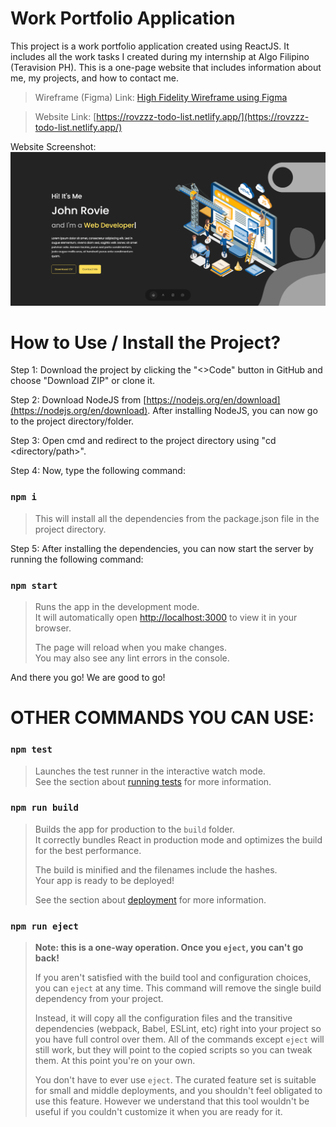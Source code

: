 # Work Portfolio Application

This project is a work portfolio application created using ReactJS. It includes all the work tasks I created during my internship at Algo Filipino (Teravision PH). This is a one-page website that includes information about me, my projects, and how to contact me.

> Wireframe (Figma) Link: [High Fidelity Wireframe using Figma](https://www.figma.com/file/gREqCwcHyr85TPaWRAMIqW/Work-Portfolio?type=design&node-id=0%3A1&t=FS5XquhZyrvVRI6K-1)

> Website Link: [https://rovzzz-todo-list.netlify.app/](https://rovzzz-todo-list.netlify.app/)

Website Screenshot: 
[![Work Portfolio App (JRB Official.)](src/assets/work-portfolio.PNG)](https://rovzzz-todo-list.netlify.app/) 

# How to Use / Install the Project?

Step 1: Download the project by clicking the "<>Code" button in GitHub and choose "Download ZIP" or clone it.

Step 2: Download NodeJS from [https://nodejs.org/en/download](https://nodejs.org/en/download). After installing NodeJS, you can now go to the project directory/folder.

Step 3: Open cmd and redirect to the project directory using "cd <directory/path>".

Step 4: Now, type the following command:

### `npm i` 

 >This will install all the dependencies from the package.json file in the project directory.
>
Step 5: After installing the dependencies, you can now start the server by running the following command:

### `npm start`

>Runs the app in the development mode.\
It will automatically open [http://localhost:3000](http://localhost:3000) to view it in your browser.
> 
>The page will reload when you make changes.\
You may also see any lint errors in the console.

And there you go! We are good to go!

# OTHER COMMANDS YOU CAN USE:

### `npm test`

> Launches the test runner in the interactive watch mode.\
See the section about [running tests](https://facebook.github.io/create-react-app/docs/running-tests) for more information.

### `npm run build`

> Builds the app for production to the `build` folder.\
It correctly bundles React in production mode and optimizes the build for the best performance.
> 
> The build is minified and the filenames include the hashes.\
Your app is ready to be deployed!
> 
> See the section about [deployment](https://facebook.github.io/create-react-app/docs/deployment) for more information.

### `npm run eject`

> **Note: this is a one-way operation. Once you `eject`, you can't go back!**
> 
> If you aren't satisfied with the build tool and configuration choices, you can `eject` at any time. This command will remove the single build dependency from your project.
> 
> Instead, it will copy all the configuration files and the transitive dependencies (webpack, Babel, ESLint, etc) right into your project so you have full control over them. All of the commands except `eject` will still work, but they will point to the copied scripts so you can tweak them. At this point you're on your own.
> 
> You don't have to ever use `eject`. The curated feature set is suitable for small and middle deployments, and you shouldn't feel obligated to use this feature. However we understand that this tool wouldn't be useful if you couldn't customize it when you are ready for it.

